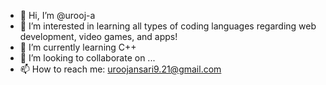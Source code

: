 - 👋 Hi, I’m @urooj-a
- 👀 I’m interested in learning all types of coding languages regarding web development, video games, and apps!
- 🌱 I’m currently learning C++ 
- 💞️ I’m looking to collaborate on ...
- 📫 How to reach me: uroojansari9.21@gmail.com

<!---
urooj-a/urooj-a is a ✨ special ✨ repository because its `README.md` (this file) appears on your GitHub profile.
You can click the Preview link to take a look at your changes.
--->
